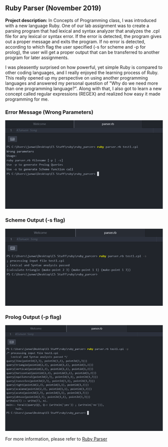 ## Ruby Parser (November 2019)

**Project description:** In Concepts of Programming class, I was introduced with a new language Ruby. One of our lab assignment was to create a parsing program that had lexical and syntax analyzer that analyzes the .cpl file for any lexical or syntax error. If the error is detected, the program gives out a proper message and exits the program. If no error is detected, according to which flag the user specified (-s for scheme and -p for prolog), the user will get a proper output that can be transferred to another program for later assignments.

I was pleasently surprised on how powerful, yet simple Ruby is compared to other coding languages, and I really enjoyed the learning process of Ruby. This really opened up my perspective on using another programming languages and answered my personal question of "Why do we need more than one programming language?". Along with that, I also got to learn a new concept called regular expressions (REGEX) and realized how easy it made programming for me.

### Error Message (Wrong Parameters)
<img src="images/ruby_parser1.png?raw=true"/>

### Scheme Output (-s flag)
<img src="images/ruby_parser2.png?raw=true"/>

### Prolog Output (-p flag)
<img src="images/ruby_parser3.png?raw=true"/>


For more information, please refer to [Ruby Parser](https://github.com/giantespresso03/ruby_parser)
